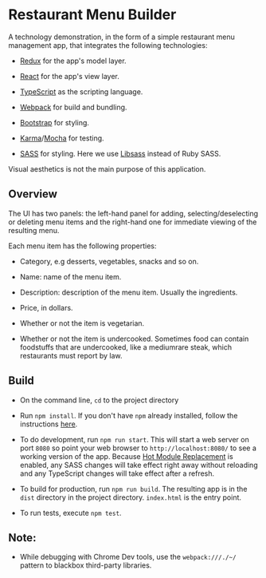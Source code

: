 # Restaurant Menu Builder

A technology demonstration, in the form of a simple restaurant menu management app, that integrates the following technologies:

- [Redux](http://redux.js.org/) for the app's model layer.

- [React](https://facebook.github.io/react/) for the app's view layer.

- [TypeScript](http://www.typescriptlang.org/) as the scripting language.

- [Webpack](https://webpack.github.io/) for build and bundling.

- [Bootstrap](http://getbootstrap.com/) for styling.

- [Karma](https://karma-runner.github.io/1.0/index.html)/[Mocha](https://mochajs.org/) for testing.

- [SASS](http://sass-lang.com/) for styling. Here we use [Libsass](http://sass-lang.com/libsass) instead of Ruby SASS.

Visual aesthetics is not the main purpose of this application.

## Overview

The UI has two panels: the left-hand panel for adding, selecting/deselecting or deleting menu items and the right-hand one for immediate viewing of the resulting menu.

Each menu item has the following properties:

- Category, e.g desserts, vegetables, snacks and so on.

- Name: name of the menu item.

- Description: description of the menu item. Usually the ingredients.

- Price, in dollars.

- Whether or not the item is vegetarian.

- Whether or not the item is undercooked. Sometimes food can contain foodstuffs that are undercooked, like a medium­rare steak, which restaurants must report by law.

## Build

- On the command line, `cd` to the project directory

- Run `npm install`. If you don't have `npm` already installed, follow the instructions [here](https://docs.npmjs.com/getting-started/installing-node).

- To do development, run `npm run start`. This will start a web server on port `8080` so point your web browser to `http://localhost:8080/` to see a working version of the app. Because [Hot Module Replacement](https://webpack.github.io/docs/hot-module-replacement.html) is enabled, any SASS changes will take effect right away without reloading and any TypeScript changes will take effect after a refresh.

- To build for production, run `npm run build`. The resulting app is in the `dist` directory in the project directory. `index.html` is the entry point.

- To run tests, execute `npm test`.

## Note:

- While debugging with Chrome Dev tools, use the `webpack:///./~/` pattern to blackbox third-party libraries.
